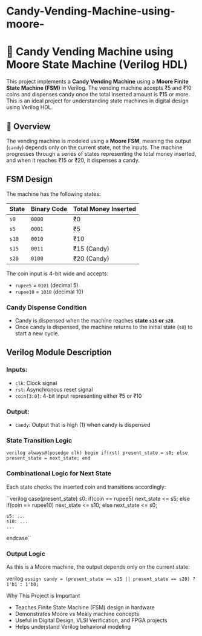 # Candy-Vending-Machine-using-moore-

# 🍬 Candy Vending Machine using Moore State Machine (Verilog HDL)

This project implements a **Candy Vending Machine** using a **Moore Finite State Machine (FSM)** in Verilog. The vending machine accepts ₹5 and ₹10 coins and dispenses candy once the total inserted amount is ₹15 or more. This is an ideal project for understanding state machines in digital design using Verilog HDL.

## 🔧 Overview

The vending machine is modeled using a **Moore FSM**, meaning the output (`candy`) depends only on the current state, not the inputs. The machine progresses through a series of states representing the total money inserted, and when it reaches ₹15 or ₹20, it dispenses a candy.

##  FSM Design

The machine has the following states:

| State | Binary Code | Total Money Inserted |
|-------|-------------|----------------------|
| `s0`  | `0000`      | ₹0                   |
| `s5`  | `0001`      | ₹5                   |
| `s10` | `0010`      | ₹10                  |
| `s15` | `0011`      | ₹15 (Candy)          |
| `s20` | `0100`      | ₹20 (Candy)          |

The coin input is 4-bit wide and accepts:

- `rupee5` = `0101` (decimal 5)
- `rupee10` = `1010` (decimal 10)

###  Candy Dispense Condition

- Candy is dispensed when the machine reaches **state `s15` or `s20`**.
- Once candy is dispensed, the machine returns to the initial state (`s0`) to start a new cycle.

##  Verilog Module Description

### Inputs:

- `clk`: Clock signal
- `rst`: Asynchronous reset signal
- `coin[3:0]`: 4-bit input representing either ₹5 or ₹10

### Output:

- `candy`: Output that is high (1) when candy is dispensed

### State Transition Logic

`verilog
always@(posedge clk)
begin
    if(rst)
        present_state = s0;
    else
        present_state = next_state;
end`

### Combinational Logic for Next State
Each state checks the inserted coin and transitions accordingly:

``verilog
case(present_state)
    s0: if(coin == rupee5) next_state <= s5;
        else if(coin == rupee10) next_state <= s10;
        else next_state <= s0;

    s5: ...
    s10: ...
    ...
endcase``

### Output Logic
As this is a Moore machine, the output depends only on the current state:

verilog
`assign candy = (present_state == s15 || present_state == s20) ? 1'b1 : 1'b0;`

 Why This Project is Important

- Teaches Finite State Machine (FSM) design in hardware
- Demonstrates Moore vs Mealy machine concepts
- Useful in Digital Design, VLSI Verification, and FPGA projects
- Helps understand Verilog behavioral modeling
